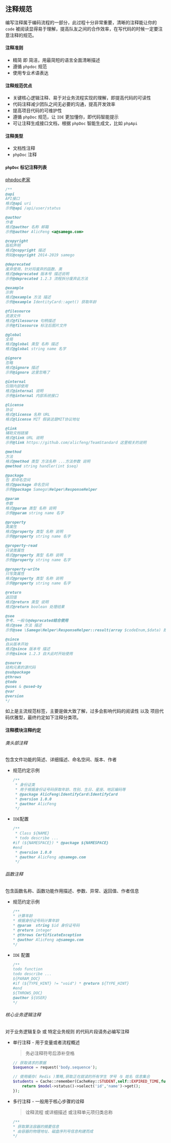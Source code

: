 ## 注释规范

编写注释属于编码流程的一部分，此过程十分非常重要，清晰的注释能让你的  `code` 被阅读显得易于理解，提高队友之间的合作效率，在写代码的时候一定要注意注释的规范。

####  注释准则

- 精简 即 简洁，用最简短的语言全面清晰描述
- 遵循 `phpdoc` 规范
- 使用专业术语表达



#### 注释规范优点

- 关键核心逻辑注释、易于对业务流程实现的理解，即提高代码的可读性
- 代码注释减少团队之间无必要的沟通，提高开发效率
- 提高项目代码的可维护性
- 遵循 `phpDoc` 规范，让 `IDE` 更加懂你，即代码智能提示
- 可让注释生成接口文档，根据 `phpDoc` 智能生成文，比如 `phpApi`



#### 注释类型

- 文档性注释
- `phpDoc` 注释



#### `phpDoc` 标记注释列表

[phpdoc老家](https://docs.phpdoc.org/references/phpdoc/index.html)

```php
/**
@api
API接口
格式@api uri
示例@api /api/user/status

@author
作者
格式@author 名称 邮箱
示例@author AlicFeng <a@samego.com>

@copyright
版权声明
格式@copyright 描述
例如@copyright 2014-2019 samego

@deprecated
废弃使用，针对将废弃的函数、类
格式@deprecated 版本号 描述说明
示例@deprecated 1.2.3 流程拆分废弃此方法

@example
示例
格式@example 方法 描述
示例@example IdentityCard::aget() 获取年龄

@filesource
资源文件
格式@filesource 句柄描述
示例@filesource 标注后图片文件

@global
全局
格式@global 类型 名称 描述
格式@global string name 名字

@ignore
忽略
格式@ignore 描述
示例@ignore 这里忽略了

@internal
仅限内部使用
格式@internal 说明
示例@internal 内部系统接口

@license
协议
格式@license 名称 URL
格式@license MIT 假装这是MIT协议地址

@link
辅助文档链接
格式@link URL 说明
示例@link https://github.com/alicfeng/TeamStandard 这里相关的说明

@method
方法
格式@method 类型 方法名称 ...方法参数 说明
@method string handler(int $seq)

@package
包 即命名空间
格式@package 命名空间
示例@package Samego\Helper\ResponseHelper

@param
参数
格式@param 类型 名称 说明
示例@param string name 名字

@property
类属性
格式@property 类型 名称 说明
示例@property string name 名字

@property-read
只读类属性
格式@property 类型 名称 说明
示例@property string name 名字

@property-write
只写类属性
格式@property 类型 名称 说明
示例@property string name 名字

@return
返回值
格式@return 类型 说明
格式@return boolean 处理结果

@see
参考、一般与@deprecated结合使用
格式@see 方法 描述
示例@see \Samego\Helper\ResponseHelper::result(array $codeEnum,$data) 报文响应

@since
自从版本开始
格式@since 版本号 描述
示例@since 1.2.3 自大此时开始使用

@source
结构元素的源代码
@subpackage
@throws
@todo
@uses & @used-by
@var
@version
*/
```



如上是主流规范标签，主要是做大致了解，过多会影响代码的阅读性 以及 项目代码优雅型，最终约定如下注释分类项。



#### 注释模块注释约定

###### 类头部注释

包含文件功能的简述、详细描述、命名空间、版本、作者

- 规范约定示例

  ```PHP
  /**
   * 身份证类
   * 用于根据身份证号码获取年龄、性别、生日、星座、地区编码等
   * @package AlicFeng\IdentifyCard\IdentifyCard
   * @version 1.0.0
   * @author AlicFeng
   */
  ```

- `IDE`配置

  ```PHP
  /**
   * Class ${NAME}
   * todo describe ...
  #if (${NAMESPACE}) * @package ${NAMESPACE}
  #end
   * @version 1.0.0
   * @author AlicFeng a@samego.com
   */
  ```

###### 函数注释

包含函数名称、函数功能作用描述、参数、异常、返回值、作者信息

- 规范约定示例

  ```php
  /**
  * 计算年龄
  * 根据身份证号码计算年龄
  * @param  string $id 身份证号码
  * @return integer
  * @throws CertificateException
  * @author AlicFeng a@samego.com
  */
  ```

- `IDE` 配置

  ```php
  /**
  todo function
  todo describe ...
  ${PARAM_DOC}
  #if (${TYPE_HINT} != "void") * @return ${TYPE_HINT}
  #end
  ${THROWS_DOC}
  @author ${USER}
  */
  ```

###### 核心业务逻辑注释

对于业务逻辑复杂 或 特定业务规则 的代码片段请务必编写注释

- 单行注释 - 用于变量或者流程概述

  > 务必注释符号后添补空格

  ```php
  // 获取请求的票据
  $sequence = request('body.sequence');
  
  // 使用缓存( Redis )策略,获取正在就读的所有学生 学号 与 姓名 信息集合
  $students = Cache::remember(CacheKey::STUDENT,self::EXPIRED_TIME,function () use ($model){
      return $model->status()->select('id','name')->get();
  });
  ```

- 多行注释 - 一般用于核心步骤的诠释

  > 诠释流程 或详细描述 或注释单元项归类总称

  ```php
  /**
  * 获取算法容器的摘要信息
  * 由容器的物理地址、磁盘序列号信息构建而成
  */
  ```

  

